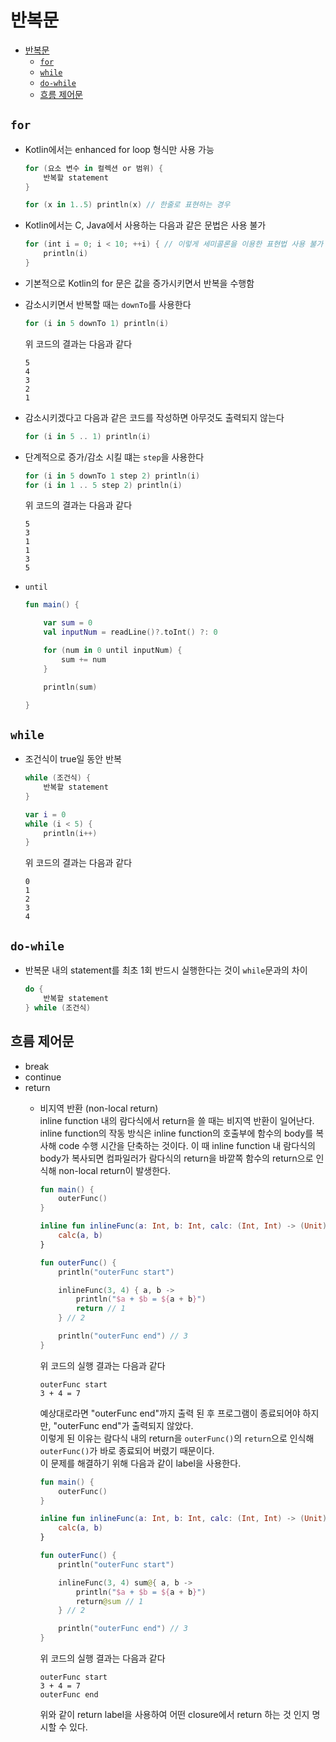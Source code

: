# 반복문

- [반복문](#반복문)
  - [```for```](#for)
  - [```while```](#while)
  - [```do-while```](#do-while)
  - [흐름 제어문](#흐름-제어문)

## ```for```

* Kotlin에서는 enhanced for loop 형식만 사용 가능

    ```Kotlin
    for (요소 변수 in 컬렉션 or 범위) {
        반복할 statement
    }

    for (x in 1..5) println(x) // 한줄로 표현하는 경우
    ```

* Kotlin에서는 C, Java에서 사용하는 다음과 같은 문법은 사용 불가

    ```Kotlin
    for (int i = 0; i < 10; ++i) { // 이렇게 세미콜론을 이용한 표현법 사용 불가
        println(i)
    }
    ```

* 기본적으로 Kotlin의 for 문은 값을 증가시키면서 반복을 수행함
* 감소시키면서 반복할 때는 ```downTo```를 사용한다

    ```Kotlin
    for (i in 5 downTo 1) println(i)
    ```

    위 코드의 결과는 다음과 같다

    ```
    5
    4
    3
    2
    1
    ```

* 감소시키겠다고 다음과 같은 코드를 작성하면 아무것도 출력되지 않는다

    ```Kotlin
    for (i in 5 .. 1) println(i)
    ```

* 단계적으로 증가/감소 시킬 떄는 ```step```을 사용한다


    ```Kotlin
    for (i in 5 downTo 1 step 2) println(i)
    for (i in 1 .. 5 step 2) println(i)
    ```

    위 코드의 결과는 다음과 같다

    ```
    5
    3
    1
    1
    3
    5
    ```

* ```until```

    ```Kotlin
    fun main() {

        var sum = 0
        val inputNum = readLine()?.toInt() ?: 0

        for (num in 0 until inputNum) {
            sum += num
        }

        println(sum)

    }
    ```

## ```while```

* 조건식이 true일 동안 반복

    ```Kotlin
    while (조건식) {
        반복할 statement
    }
    ```

    ```Kotlin
    var i = 0
    while (i < 5) {
        println(i++)
    }
    ```

    위 코드의 결과는 다음과 같다

    ```
    0
    1
    2
    3
    4
    ```

## ```do-while```

* 반복문 내의 statement를 최초 1회 반드시 실행한다는 것이 ```while```문과의 차이

    ```Kotlin
    do {
        반복할 statement
    } while (조건식)
    ```

## 흐름 제어문

* break
* continue
* return
  * 비지역 반환 (non-local return)  
    inline function 내의 람다식에서 return을 쓸 때는 비지역 반환이 일어난다. inline function의 작동 방식은 inline function의 호출부에 함수의 body를 복사해 code 수행 시간을 단축하는 것이다. 이 때 inline function 내 람다식의 body가 복사되면 컴파일러가 람다식의 return을 바깥쪽 함수의 return으로 인식해 non-local return이 발생한다.

    ```Kotlin
    fun main() {
        outerFunc()
    }

    inline fun inlineFunc(a: Int, b: Int, calc: (Int, Int) -> (Unit)) {
        calc(a, b)
    }

    fun outerFunc() {
        println("outerFunc start")

        inlineFunc(3, 4) { a, b ->
            println("$a + $b = ${a + b}")
            return // 1
        } // 2

        println("outerFunc end") // 3
    }
    ```

    위 코드의 실행 결과는 다음과 같다

    ```
    outerFunc start
    3 + 4 = 7
    ```
    
    예상대로라면 "outerFunc end"까지 출력 된 후 프로그램이 종료되어야 하지만, "outerFunc end"가 출력되지 않았다.  
    이렇게 된 이유는 람다식 내의 return을 ```outerFunc()```의 ```return```으로 인식해 ```outerFunc()```가 바로 종료되어 버렸기 때문이다.  
    이 문제를 해결하기 위해 다음과 같이 label을 사용한다.
    ```Kotlin
    fun main() {
        outerFunc()
    }

    inline fun inlineFunc(a: Int, b: Int, calc: (Int, Int) -> (Unit)) {
        calc(a, b)
    }

    fun outerFunc() {
        println("outerFunc start")

        inlineFunc(3, 4) sum@{ a, b ->
            println("$a + $b = ${a + b}")
            return@sum // 1
        } // 2

        println("outerFunc end") // 3
    }
    ```

    위 코드의 실행 결과는 다음과 같다

    ```
    outerFunc start
    3 + 4 = 7
    outerFunc end
    ```

    위와 같이 return label을 사용하여 어떤 closure에서 return 하는 것 인지 명시할 수 있다.
